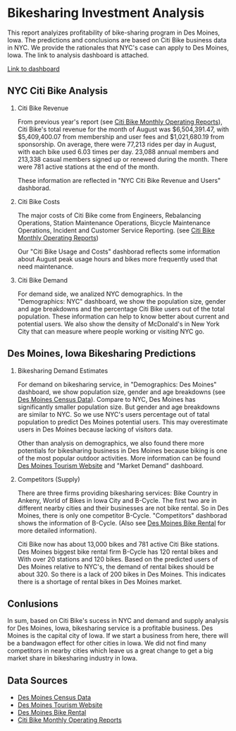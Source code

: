 # Bikesharing Investment Analysis

This report analyizes profitability of bike-sharing program in Des Moines, Iowa. The predictions and conclusions are based on Citi Bike business data in NYC. We provide the rationales that NYC's case can apply to Des Moines, Iowa. The link to analysis dashboard is attached.

[Link to dashboard](https://public.tableau.com/profile/xiao.meng2283#!/vizhome/Bikesharing_15937493026590/BikisharingAnalysis?publish=yes "link to dashboard")

## NYC Citi Bike Analysis

1. Citi Bike Revenue

   From previous year's report (see [Citi Bike Monthly Operating Reports](https://www.citibikenyc.com/system-data/operating-reports)), Citi Bike's total revenue for the month of August was $6,504,391.47, with $5,409,400.07 from membership and user fees and $1,021,680.19 from sponsorship. On average, there were 77,213 rides per day in August, with each bike used 6.03 times per day. 23,088 annual members and 213,338 casual members signed up or renewed during the month. There were 781 active stations at the end of the month. 
   
   These information are reflected in "NYC Citi Bike Revenue and Users" dashborad.

2. Citi Bike Costs

   The major costs of Citi Bike come from Engineers, Rebalancing Operations, Station Maintenance Operations, Bicycle Maintenance Operations, Incident and Customer Service Reporting. (see [Citi Bike Monthly Operating Reports](https://www.citibikenyc.com/system-data/operating-reports))
   
   Our "Citi Bike Usage and Costs" dashborad reflects some information about August peak usage hours and bikes more frequently used that need maintenance.

3. Citi Bike Demand

   For demand side, we analized NYC demographics. In the "Demographics: NYC" dashboard, we show the population size, gender and age breakdowns and the percentage Citi Bike users out of the total population. These information can help to know better about current and potential users. We also show the density of McDonald's in New York City that can measure where people working or visiting NYC go. 

## Des Moines, Iowa Bikesharing Predictions

1. Bikesharing Demand Estimates

   For demand on bikesharing service, in "Demographics: Des Moines" dashboard, we show population size, gender and age breakdowns (see [Des Moines Census Data](https://www.census.gov/quickfacts/desmoinescityiowa)). Compare to NYC, Des Moines has significantly smaller population size. But gender and age breakdowns are similar to NYC. So we use NYC's users percentage out of tatal population to predict Des Moines potential users. This may overestimate users in Des Moines because lacking of visitors data.

   Other than analysis on demographics, we also found there more potentials for bikesharing business in Des Moines because biking is one of the most popular outdoor activities. More information can be found [Des Moines Tourism Website](https://www.catchdesmoines.com/things-to-do/) and "Market Demand" dashboard.
      
2. Competitors (Supply)

   There are three firms providing bikesharing services: Bike Country in Ankeny, World of Bikes in Iowa City and B-Cycle. The first two are in different nearby cities and their businesses are not bike rental. So in Des Moines, there is only one competitor B-Cycle. "Competitors" dashborad shows the information of B-Cycle. (Also see [Des Moines Bike Rental](https://www.bikeiowa.com/bicycle-rentals) for more detailed information).

   Citi Bike now has about 13,000 bikes and 781 active Citi Bike stations. Des Moines biggest bike rental firm B-Cycle has 120 rental bikes and With over 20 stations and 120 bikes. Based on the predicted users of Des Moines relative to NYC's, the demand of rental bikes should be about 320. So there is a lack of 200 bikes in Des Moines. This indicates there is a shortage of rental bikes in Des Moines market.

## Conlusions

   In sum, based on Citi Bike's sucess in NYC and demand and supply analysis for Des Moines, Iowa, bikesharing service is a profitable business. Des Moines is the capital city of Iowa. If we start a business from here, there will be a bandwagon effect for other cities in Iowa. We did not find many competitors in nearby cities which leave us a great change to get a big market share in bikesharing industry in Iowa.  

## Data Sources

   * [Des Moines Census Data](https://www.census.gov/quickfacts/desmoinescityiowa)
   * [Des Moines Tourism Website](https://www.catchdesmoines.com/things-to-do/)
   * [Des Moines Bike Rental](https://www.bikeiowa.com/bicycle-rentals)
   * [Citi Bike Monthly Operating Reports](https://www.citibikenyc.com/system-data/operating-reports)










